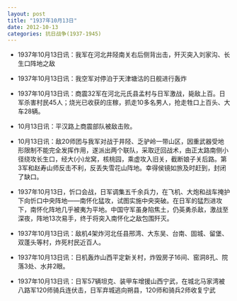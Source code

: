 ```yaml
---
layout: post
title: "1937年10月13日"
date: 2012-10-13
categories: 抗日战争(1937-1945)
---
```


<meta name="referrer" content="no-referrer" />

- 1937年10月13日讯：我军在河北井陉南关右后侧背出击，歼灭突入刘家沟、长生口阵地之敌 

- 1937年10月13日讯：我空军对停泊于天津塘沽的日舰进行轰炸 

- 1937年10月13日讯：商震32军在河北元氏县孟村与日军激战，毙敌上百。日军杀害村民45人；烧光已收获的庄稼，抓走10多名男人，抢走牲口上百头、大车28辆。 

- 10月13日讯：平汉路上商震部队被敌击败。 

- 10月13日讯：敌20师团与我军对战于井陉、乏驴岭一带山区，因重武器受地形限制不能完全发挥作用，遂派出两个联队，采取迂回战术，由正太路南侧小径绕攻长生口，经大(小)龙窝，核桃园，乘虚攻入旧关，截断娘子关后路。第3军和赵寿山师反击不利，反丢失雪花山阵地。幸得侯镜如旅及时赶到，封闭了缺口。 

- 1937年10月13日，忻口会战，日军调集五千余兵力，在飞机、大炮和战车掩护下向忻口中央阵地——南怀化猛攻，试图实施中央突破。在日军的猛烈进攻下，南怀化阵地几乎被夷为平地。中国守军虽身陷焦土，仍英勇杀敌，激战至深夜，阵地13次易手，终于将突入南怀化之敌包围歼灭。 

- 1937年10月13日讯：敌机4架炸河北任县邢湾、大东吴、台南、固城、留堡、双蓬头等村，炸死村民近百人。 

- 1937年10月13日讯：日机轰炸山西平定新关村，炸毁房子16间、窑洞8孔、院落3处、水井2眼。 

- 1937年10月13日讯：日军57辆坦克、装甲车增援山西宁武，在城北马家湾被八路军120师骑兵连伏击，日军弃城逃向朔县，120师和骑兵2师收复宁武 


